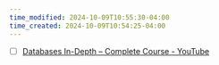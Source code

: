 ```yaml
---
time_modified: 2024-10-09T10:55:30-04:00
time_created: 2024-10-09T10:54:25-04:00
---
```



- [ ] [Databases In-Depth – Complete Course - YouTube](https://www.youtube.com/watch?v=pPqazMTzNOM&t=1272s)